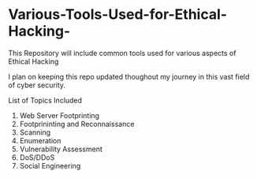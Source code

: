 # Various-Tools-Used-for-Ethical-Hacking-

This Repository will include common tools used for various aspects of Ethical Hacking

I plan on keeping this repo updated thoughout my journey in this vast field of cyber security. 

List of Topics Included
1. Web Server Footprinting
2. Footprininting and Reconnaissance
3. Scanning
4. Enumeration
5. Vulnerability Assessment
6. DoS/DDoS
7. Social Engineering



